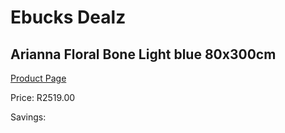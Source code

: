 
# Ebucks Dealz
## Arianna Floral Bone Light blue 80x300cm
[Product Page](https://www.ebucks.com/web/shop/productSelected.do?prodId=1210586279&catId=1209942441)

Price: R2519.00

Savings: 


	